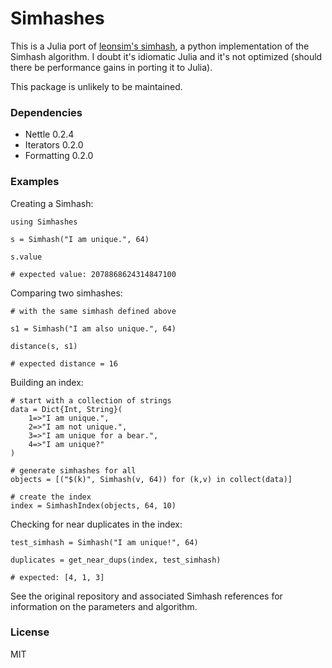 # Simhashes

This is a Julia port of [leonsim's simhash](https://github.com/leonsim/simhash), a python implementation of the Simhash algorithm. I doubt it's idiomatic Julia and it's not optimized (should there be performance gains in porting it to Julia).

This package is unlikely to be maintained.

### Dependencies

- Nettle 0.2.4
- Iterators 0.2.0
- Formatting 0.2.0

### Examples

Creating a Simhash:

```
using Simhashes

s = Simhash("I am unique.", 64)

s.value

# expected value: 2078868624314847100
```

Comparing two simhashes:

```
# with the same simhash defined above

s1 = Simhash("I am also unique.", 64)

distance(s, s1)

# expected distance = 16
```

Building an index:

```
# start with a collection of strings
data = Dict{Int, String}(
    1=>"I am unique.",
    2=>"I am not unique.",
    3=>"I am unique for a bear.",
    4=>"I am unique?"
)

# generate simhashes for all
objects = [("$(k)", Simhash(v, 64)) for (k,v) in collect(data)]

# create the index
index = SimhashIndex(objects, 64, 10)
```

Checking for near duplicates in the index:

```
test_simhash = Simhash("I am unique!", 64)

duplicates = get_near_dups(index, test_simhash)

# expected: [4, 1, 3]
```

See the original repository and associated Simhash references for information on
the parameters and algorithm.

### License

MIT
